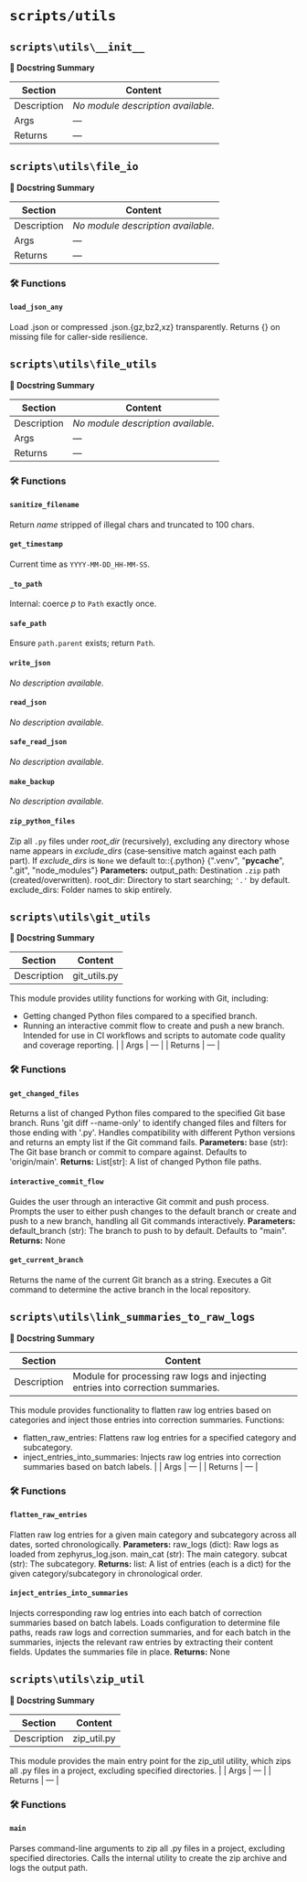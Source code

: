 # `scripts/utils`


## `scripts\utils\__init__`

**🧠 Docstring Summary**

| Section | Content |
|---------|---------|
| Description | *No module description available.* |
| Args | — |
| Returns | — |


## `scripts\utils\file_io`

**🧠 Docstring Summary**

| Section | Content |
|---------|---------|
| Description | *No module description available.* |
| Args | — |
| Returns | — |

### 🛠️ Functions
#### `load_json_any`
Load .json or compressed .json.{gz,bz2,xz} transparently.
Returns {} on missing file for caller-side resilience.


## `scripts\utils\file_utils`

**🧠 Docstring Summary**

| Section | Content |
|---------|---------|
| Description | *No module description available.* |
| Args | — |
| Returns | — |

### 🛠️ Functions
#### `sanitize_filename`
Return *name* stripped of illegal chars and truncated to 100 chars.

#### `get_timestamp`
Current time as ``YYYY‑MM‑DD_HH‑MM‑SS``.

#### `_to_path`
Internal: coerce *p* to ``Path`` exactly once.

#### `safe_path`
Ensure ``path.parent`` exists; return ``Path``.

#### `write_json`
*No description available.*

#### `read_json`
*No description available.*

#### `safe_read_json`
*No description available.*

#### `make_backup`
*No description available.*

#### `zip_python_files`
Zip all ``.py`` files under *root_dir* (recursively), excluding any directory whose
name appears in *exclude_dirs* (case‑sensitive match against each path part).
If *exclude_dirs* is ``None`` we default to::{.python}
{".venv", "__pycache__", ".git", "node_modules"}
**Parameters:**
output_path: Destination ``.zip`` path (created/overwritten).
root_dir:    Directory to start searching; ``'.'`` by default.
exclude_dirs: Folder names to skip entirely.


## `scripts\utils\git_utils`

**🧠 Docstring Summary**

| Section | Content |
|---------|---------|
| Description | git_utils.py
This module provides utility functions for working with Git, including:
- Getting changed Python files compared to a specified branch.
- Running an interactive commit flow to create and push a new branch.
Intended for use in CI workflows and scripts to automate code quality and coverage reporting. |
| Args | — |
| Returns | — |

### 🛠️ Functions
#### `get_changed_files`
Returns a list of changed Python files compared to the specified Git base branch.
Runs 'git diff --name-only' to identify changed files and filters for those ending with '.py'.
Handles compatibility with different Python versions and returns an empty list if the Git command fails.
**Parameters:**
base (str): The Git base branch or commit to compare against. Defaults to 'origin/main'.
**Returns:**
List[str]: A list of changed Python file paths.

#### `interactive_commit_flow`
Guides the user through an interactive Git commit and push process.
Prompts the user to either push changes to the default branch or create and push to a new branch, handling all Git commands interactively.
**Parameters:**
default_branch (str): The branch to push to by default. Defaults to "main".
**Returns:**
None

#### `get_current_branch`
Returns the name of the current Git branch as a string.
Executes a Git command to determine the active branch in the local repository.


## `scripts\utils\link_summaries_to_raw_logs`

**🧠 Docstring Summary**

| Section | Content |
|---------|---------|
| Description | Module for processing raw logs and injecting entries into correction summaries.
This module provides functionality to flatten raw log entries based on categories and inject those entries into correction summaries.
Functions:
- flatten_raw_entries: Flattens raw log entries for a specified category and subcategory.
- inject_entries_into_summaries: Injects raw log entries into correction summaries based on batch labels. |
| Args | — |
| Returns | — |

### 🛠️ Functions
#### `flatten_raw_entries`
Flatten raw log entries for a given main category and subcategory across all dates,
sorted chronologically.
**Parameters:**
raw_logs (dict): Raw logs as loaded from zephyrus_log.json.
main_cat (str): The main category.
subcat (str): The subcategory.
**Returns:**
list: A list of entries (each is a dict) for the given category/subcategory in chronological order.

#### `inject_entries_into_summaries`
Injects corresponding raw log entries into each batch of correction summaries based on batch labels.
Loads configuration to determine file paths, reads raw logs and correction summaries, and for each batch in the summaries,
injects the relevant raw entries by extracting their content fields. Updates the summaries file in place.
**Returns:**
None


## `scripts\utils\zip_util`

**🧠 Docstring Summary**

| Section | Content |
|---------|---------|
| Description | zip_util.py
This module provides the main entry point for the zip_util utility,
which zips all .py files in a project, excluding specified directories. |
| Args | — |
| Returns | — |

### 🛠️ Functions
#### `main`
Parses command-line arguments to zip all .py files in a project, excluding specified directories.
Calls the internal utility to create the zip archive and logs the output path.
